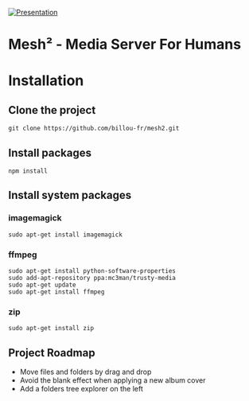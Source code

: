 [![Presentation](https://raw.github.com/billou-fr/media-manager/master/web/images/presentation.png)](http://billou-fr.github.io/mesh/)

# Mesh² - Media Server For Humans

# Installation
## Clone the project

    git clone https://github.com/billou-fr/mesh2.git

## Install packages

    npm install

## Install system packages
### imagemagick

    sudo apt-get install imagemagick

### ffmpeg

    sudo apt-get install python-software-properties
    sudo add-apt-repository ppa:mc3man/trusty-media
    sudo apt-get update
    sudo apt-get install ffmpeg
    
### zip

    sudo apt-get install zip

## Project Roadmap

* Move files and folders by drag and drop
* Avoid the blank effect when applying a new album cover
* Add a folders tree explorer on the left